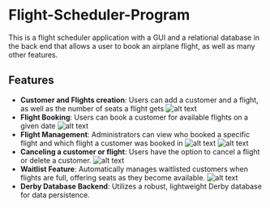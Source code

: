# Flight-Scheduler-Program
This is a flight scheduler application with a GUI and a relational database in the back end that allows a user to book an airplane flight, as well as many other features.

## Features
* **Customer and Flights creation**: Users can add a customer and a flight, as well as the number of seats a flight gets
![alt text](https://github.com/nelson1998/Flight-Scheduler-Program/blob/master/img/Screenshot_1.jpg)
* **Flight Booking**: Users can book a customer for available flights on a given date
![alt text](https://github.com/nelson1998/Flight-Scheduler-Program/blob/master/img/Screenshot_2.jpg)
* **Flight Management**: Administrators can view who booked a specific flight and which flight a customer was booked in
![alt text](https://github.com/nelson1998/Flight-Scheduler-Program/blob/master/img/Screenshot_4.jpg)
![alt text](https://github.com/nelson1998/Flight-Scheduler-Program/blob/master/img/Screenshot_5.jpg)
* **Canceling a customer or flight**: Users have the option to cancel a flight or delete a customer.
![alt text](https://github.com/nelson1998/Flight-Scheduler-Program/blob/master/img/Screenshot_3.jpg)
* **Waitlist Feature**: Automatically manages waitlisted customers when flights are full, offering seats as they become available.
![alt text](https://github.com/nelson1998/Flight-Scheduler-Program/blob/master/img/Screenshot_6.jpg)
* **Derby Database Backend**: Utilizes a robust, lightweight Derby database for data persistence.
